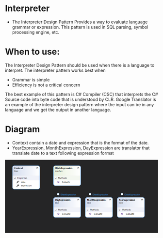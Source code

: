 # Interpreter
- The Interpreter Design Pattern Provides a way to evaluate language grammar or expression. This pattern is used in SQL parsing, symbol processing engine, etc.

# When to use: 
The Interpreter Design Pattern should be used when there is a language to interpret. The interpreter pattern works best when

- Grammar is simple
- Efficiency is not a critical concern

The best example of this pattern is C# Compiler (CSC) that interprets the C# Source code into byte code that is understood by CLR. Google Translator is an example of the interpreter design pattern where the input can be in any language and we get the output in another language.

# Diagram
- Context contain a date and expression that is the format of the date.
- YearExpression, MonthExpression, DayExpression are translator that translate date to a text following expression format

![InterpreterDesignPattern](https://github.com/nghianguyendev/design-pattern/blob/master/BehavioralDesignPattern/Interpreter/Interpreter.png)
